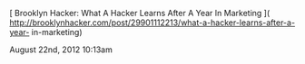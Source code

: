 [ Brooklyn Hacker: What A Hacker Learns After A Year In Marketing ](
http://brooklynhacker.com/post/29901112213/what-a-hacker-learns-after-a-year-
in-marketing)

August 22nd, 2012 10:13am


